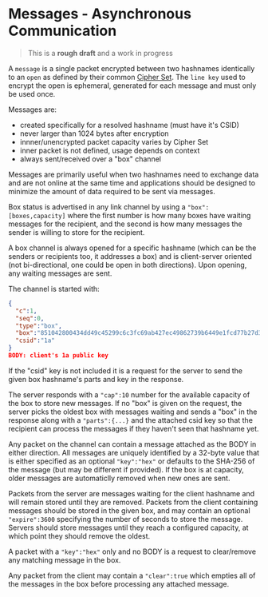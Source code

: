 # Messages - Asynchronous Communication

> This is a **rough draft** and a work in progress

A `message` is a single packet encrypted between two hashnames identically to an `open` as defined by their common [Cipher Set](cipher_sets.md).  The `line key` used to encrypt the open is ephemeral, generated for each message and must only be used once.

Messages are:

* created specifically for a resolved hashname (must have it's CSID)
* never larger than 1024 bytes after encryption
* innner/unencrypted packet capacity varies by Cipher Set
* inner packet is not defined, usage depends on context
* always sent/received over a "box" channel

Messages are primarily useful when two hashnames need to exchange data and are not online at the same time and applications should be designed to minimize the amount of data required to be sent via messages.

Box status is advertised in any link channel by using a `"box":[boxes,capacity]` where the first number is how many boxes have waiting messages for the recipient, and the second is how many messages the sender is willing to store for the recipient.

A box channel is always opened for a specific hashname (which can be the senders or recipients too, it addresses a box) and is client-server oriented (not bi-directional, one could be open in both directions).  Upon opening, any waiting messages are sent.

The channel is started with:

```json
{
  "c":1,
  "seq":0,
  "type":"box",
  "box":"851042800434dd49c45299c6c3fc69ab427ec49862739b6449e1fcd77b27d3a6",
  "csid":"1a"
}
BODY: client's 1a public key
```

If the "csid" key is not included it is a request for the server to send the given box hashname's parts and key in the response.

The server responds with a `"cap":10` number for the available capacity of the box to store new messages.  If no "box" is given on the request, the server picks the oldest box with messages waiting and sends a "box" in the response along with a `"parts":{...}` and the attached csid key so that the recipient can process the messages if they haven't seen that hashname yet.

Any packet on the channel can contain a message attached as the BODY in either direction.  All messages are uniquely identified by a 32-byte value that is either specified as an optional `"key":"hex"` or defaults to the SHA-256 of the message (but may be different if provided).  If the box is at capacity, older messages are automaticlly removed when new ones are sent.

Packets from the server are messages waiting for the client hashname and will remain stored until they are removed.  Packets from the client containing messages should be stored in the given box, and may contain an optional `"expire":3600` specifying the number of seconds to store the message.  Servers should store messages until they reach a configured capacity, at which point they should remove the oldest.

A packet with a `"key":"hex"` only and no BODY is a request to clear/remove any matching message in the box.

Any packet from the client may contain a `"clear":true` which empties all of the messages in the box before processing any attached message.
